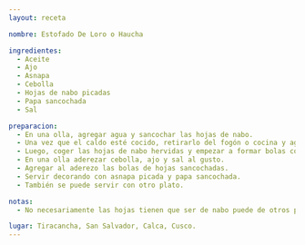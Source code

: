 ```yaml
---
layout: receta

nombre: Estofado De Loro o Haucha

ingredientes:
  - Aceite
  - Ajo
  - Asnapa
  - Cebolla
  - Hojas de nabo picadas
  - Papa sancochada
  - Sal

preparacion:
  - En una olla, agregar agua y sancochar las hojas de nabo.
  - Una vez que el caldo esté cocido, retirarlo del fogón o cocina y agregar agua fría. Colar 
  - Luego, coger las hojas de nabo hervidas y empezar a formar bolas con la mano y colocarlas en un plato. Realizar esta operación con todas las hojas cocinadas.
  - En una olla aderezar cebolla, ajo y sal al gusto.
  - Agregar al aderezo las bolas de hojas sancochadas.
  - Servir decorando con asnapa picada y papa sancochada.
  - También se puede servir con otro plato.

notas:
  - No necesariamente las hojas tienen que ser de nabo puede de otros productos como hojas de repollo o coliflor.

lugar: Tiracancha, San Salvador, Calca, Cusco. 
---
```

